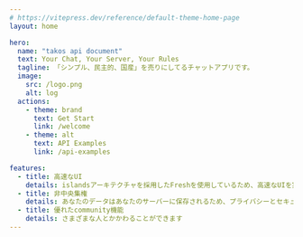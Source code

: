 ```yaml
---
# https://vitepress.dev/reference/default-theme-home-page
layout: home

hero:
  name: "takos api document"
  text: Your Chat, Your Server, Your Rules
  tagline: 「シンプル、民主的、国産」を売りにしてるチャットアプリです。
  image:
    src: /logo.png
    alt: log
  actions:
    - theme: brand
      text: Get Start
      link: /welcome
    - theme: alt
      text: API Examples
      link: /api-examples

features:
  - title: 高速なUI
    details: islandsアーキテクチャを採用したFreshを使用しているため、高速なUIを実現しています。
  - title: 非中央集権
    details: あなたのデータはあなたのサーバーに保存されるため、プライバシーとセキュリティが保護されます。 また、災害時のリスク分散にも役立ちます。
  - title: 優れたcommunity機能
    details: さまざまな人とかかわることができます
---
```



